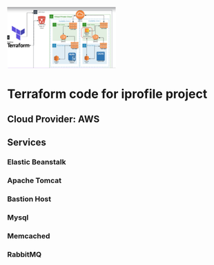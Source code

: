 <a href="images/project-architecture.png" title="Project Architecture">
    <img src="images/project-architecture.png" width="50%" alt="Project Architecture">
</a>

# Terraform code for iprofile project
## Cloud Provider: AWS
## Services
### Elastic Beanstalk
### Apache Tomcat
### Bastion Host
### Mysql
### Memcached
### RabbitMQ
